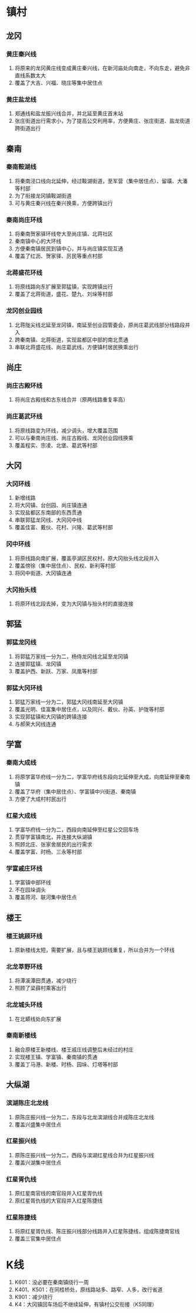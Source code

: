 # 镇村

## 龙冈

### 黄庄秦兴线

1. 将原来的龙冈黄庄线变成黄庄秦兴线，在新河庙处向南走，不向东走，避免非直线系数太大
2. 覆盖了大吉、兴福、晓庄等集中居住点

### 黄庄盐龙线

1. 郑通线和盐龙振兴线合并，并北延至黄庄首末站
2. 张庄街道出行需求小，为了提高公交利用率，方便黄庄、张庄街道、盐龙街道跨街道出行

## 秦南

### 秦南鞍湖线

1. 将秦南泾口线向北延伸，经过鞍湖街道，至军营（集中居住点）、留璜、大潘等村部
2. 为了衔接龙冈镇鞍湖街道
3. 可与黄庄秦兴线在秦兴换乘，方便跨镇出行

### 秦南尚庄环线

1. 将秦南贺家驿环线夸大至尚庄镇、北蒋社区
2. 秦南镇中心的大环线
3. 方便秦南镇居民到镇中心，并与尚庄镇实现互通
4. 覆盖了红沥、贺家驿、厉民等重点村部

### 北蒋盛花环线

1. 将原线路向东扩展至郭猛镇，实现跨镇出行
2. 覆盖了北蒋街道，盛花、楚九、刘垛等村部

### 龙冈创业园线

1. 北蒋陇尖线北延至龙冈镇，南延至创业园管委会，原尚庄葛武线部分线路段并入
2. 跨秦南镇、北蒋街道，实现盐都区中部的南北贯通
3. 串联北蒋盛花线、尚庄葛武线，方便镇村居民换乘出行

## 尚庄

### 尚庄古殿环线

1. 将尚庄古殿线和古东线合并（原两线路重复率高）

### 尚庄葛武环线

1. 将原线路变为环线，减少调头，增大覆盖范围
2. 可以与秦南尚庄线、尚庄古殿线、龙冈创业园线换乘
3. 覆盖程实、宗凌、北堡、葛武等村部

## 大冈

### 大冈环线

1. 新增线路
2. 将大冈镇、台创园、尚庄镇连通
3. 实现盐都区东南部的东西贯通
4. 串联郭猛龙冈线、大冈冈中线
5. 覆盖佳富、戴伙、花村、兴隆、葛武等村部

### 冈中环线

1. 将原线路向南扩展，覆盖亭湖区民权村，原大冈抬头线北段并入
2. 覆盖傍徐（集中居住点）、民权、新利等村部
3. 将冈中街道、大冈镇连通

### 大冈抬头线

1. 将原环线北段去掉，变为大冈镇与抬头村的直接连接

## 郭猛

### 郭猛龙冈线

1. 将郭猛万家线一分为二，杨侍龙冈线北延至龙冈镇
2. 连接郭猛镇、龙冈镇
3. 覆盖护西、新跃、万家、凤凰等村部

### 郭猛大冈环线

1. 郭猛万家线一分为二，郭猛大冈线南延至大冈镇
2. 覆盖光明、佳富集中居住点，以及同兴、戴伙、孙英、护陇等村部
3. 实现郭猛镇和大冈镇的跨镇连接
4. 与郝荣大冈线连通

## 学富

### 秦南大成线

1. 将原学富华府线一分为二，学富华府线东段向北延伸至大成，向南延伸至秦南镇
2. 覆盖了华府（集中居住点）、学富镇中兴街道、秦南镇
3. 方便了大成村村民出行

### 红星大成线

1. 学富华府线一分为二，西段向南延伸至红星公交回车场
2. 贯穿学富镇南北，并连接大纵湖镇
3. 照顾北庄、张家舍居民的出行需求
4. 覆盖学富、时杨、三永等村部

### 学富戚庄环线

1. 学富镇中部环线
2. 不在园垛调头
3. 覆盖蒋河、联河集中居住点

## 楼王

### 楼王姚顾环线

1. 原新楼线太短，需要扩展，且与楼王姚顾线重复，所以合并为一个环线

### 北龙莘野环线

1. 将潭溪潭田贯通，减少绕行
2. 照顾了梁薛村乘客出行

### 北龙城头环线

1. 在北蟒线处向东扩展

### 秦南新楼线

1. 融合原楼王新楼线、楼王戚庄线调整后未经过的村庄
2. 实现楼王镇、学富镇、秦南镇的贯通
3. 覆盖丁马港、新楼、时杨、园垛、灯塔等村部

## 大纵湖

### 滨湖陈庄北龙线

1. 原陈庄振兴线一分为二，东段与北龙滨湖线合并成陈庄北龙线
2. 覆盖兴盛集中居住点

### 红星振兴线

1. 原陈庄振兴线一分为二，西段与滨湖红星线合并为红星振兴线
2. 覆盖兴湖集中居住点

### 红星胥仇线

1. 原红星南官线的南官段并入红星胥仇线
2. 原红星胥仇线的大官段并入红星陈捷线

### 红星陈捷线

1. 将原红星胥仇线、陈庄振兴线部分线路并入红星陈捷线，组成陈捷南官线
2. 覆盖三官集中居住点

# K线

1. K601：没必要在秦南镇绕行一周
2. K401、K501：在同桂桥处，原线路站多、路窄、人多，改行省道
3. K901：减少绕行
4. K4：大冈镇回车场后不继续延伸，有镇村公交衔接（K5同理）

